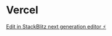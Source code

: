 # Vercel

[Edit in StackBlitz next generation editor ⚡️](https://stackblitz.com/~/github.com/pepino567/Vercel)